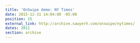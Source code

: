 ```yaml
---
title: 'OnSwipe demo: NY Times'
date: 2015-12-31 14:04:00 -05:00
position: 15
external_link: http://archive.sawyerh.com/onswipe/nytimes/
dates: 2011
section: archive
---
```


